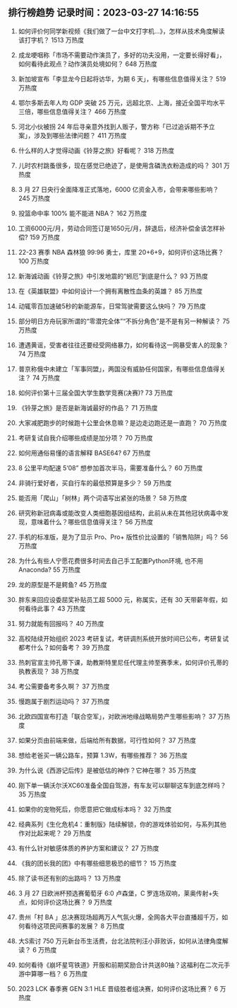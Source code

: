 
## 排行榜趋势 记录时间：2023-03-27 14:16:55
  
  1. 如何评价何同学新视频《我们做了一台中文打字机…》，怎样从技术角度解读该打字机？ 1513 万热度
    
  2. 成龙哽咽称「市场不需要动作演员了，多好的功夫没用，一定要长得好看」，如何看待此观点？动作演员处境如何？ 648 万热度
    
  3. 新加坡宣布「李显龙今日起将访华，为期 6 天」，有哪些信息值得关注？ 519 万热度
    
  4. 鄂尔多斯去年人均 GDP 突破 25 万元，远超北京、上海，接近全国平均水平三倍，哪些信息值得关注？ 466 万热度
    
  5. 河北小伙被拐 24 年后寻亲意外找到人贩子，警方称「已过追诉期不予立案」，涉及到哪些法律问题？ 411 万热度
    
  6. 什么样的人才觉得动画《铃芽之旅》好看呢？ 318 万热度
    
  7. 儿时农村跳蚤很多，现在感觉已绝迹了，是使用含磷洗衣粉造成的吗？ 301 万热度
    
  8. 3 月 27 日央行全面降准正式落地，6000 亿资金入市，会带来哪些影响？ 245 万热度
    
  9. 投篮命中率 100% 能不能进 NBA？ 162 万热度
    
  10. 工资6000元/月，劳动合同签订是1650元/月，辞退后，经济补偿金该怎样补偿? 159 万热度
    
  11. 22-23 赛季 NBA 森林狼 99:96 勇士，库里 20+6+9，如何评价这场比赛？ 100 万热度
    
  12. 新海诚动画《铃芽之旅》中引发地震的“蚓厄”到底是什么？ 93 万热度
    
  13. 在《英雄联盟》中如何设计一个拥有离散性血条的英雄？ 85 万热度
    
  14. 动辄零百加速破5秒的新能源车，日常驾驶需要这么快吗？ 79 万热度
    
  15. 部分明日方舟玩家所谓的“零潜完全体”“不拆分角色”是不是有另一种解读？ 75 万热度
    
  16. 遭遇黄谣，受害者往往还要经受网络暴力，如何看待这一网暴受害人的现象？ 74 万热度
    
  17. 普京称俄中未建立「军事同盟」，两国没有威胁任何国家，有哪些信息值得关注？ 74 万热度
    
  18. 如何评价第十三届全国大学生数学竞赛(决赛)? 73 万热度
    
  19. 《铃芽之旅》是否是新海诚最好的作品？ 71 万热度
    
  20. 大家减肥跑步的时候跑十公里会休息嘛？是边走边跑还是一直跑？ 70 万热度
    
  21. 考研复试自我介绍哪些成绩是加分项？ 70 万热度
    
  22. 如何用通俗易懂的语言解释 BASE64? 67 万热度
    
  23. 8 公里平均配速 5‘08” 想参加首次半马，需要准备什么？ 60 万热度
    
  24. 非骑行爱好者，买自行车的最低预算是多少？ 59 万热度
    
  25. 能否用「爬山」「树林」两个词语写出紧张的场景？ 58 万热度
    
  26. 研究称新冠病毒或能改变人类细胞基因组结构，此前从未在其他冠状病毒中发现，意味着什么？哪些信息值得关注？ 56 万热度
    
  27. 手机的标准版，是为了显示  Pro、Pro+ 版性价比设置的「销售陷阱」吗？ 56 万热度
    
  28. 为什么有些人宁愿花费很多时间去自己手工配置Python环境, 也不用Anaconda? 55 万热度
    
  29. 龙的原型是不是鳄鱼? 45 万热度
    
  30. 胖东来回应设委屈奖补贴员工超 5000 元，称属实，还有 30 天带薪年假，如何看待此事？ 43 万热度
    
  31. 努力就能有回报吗？ 40 万热度
    
  32. 高校陆续开始组织 2023 考研复试，考研调剂系统开放时间已公布，考研复试都考什么？如何备考？ 39 万热度
    
  33. 热刺官宣主帅孔蒂下课，助教斯特里尼任代理主帅至赛季末，如何评价孔蒂的执教表现？ 38 万热度
    
  34. 考公需要备考多久啊？ 37 万热度
    
  35. 慢跑属于剧烈运动吗？ 37 万热度
    
  36. 北欧四国宣布打造「联合空军」，对欧洲地缘战略局势产生哪些影响？ 37 万热度
    
  37. 如果分页由前端来做，后端给所有数据，可行性如何？ 37 万热度
    
  38. 想给老爸买一辆公路车，预算 1.3W，有哪些推荐？ 36 万热度
    
  39. 为什么说《西游记后传》是被低估的神作？它神在哪？ 35 万热度
    
  40. 刚下单一辆沃尔沃XC60准备全国自驾游，有车友可以聊聊这车到底怎样吗？ 35 万热度
    
  41. 如果你的宠物死后，你愿意把它做成标本吗？ 32 万热度
    
  42. 经典系列《生化危机4：重制版》陆续解锁，你的游戏体验如何，与系列其他作对比起来呢？ 29 万热度
    
  43. 有什么针对敏感体质的养护方案和建议？ 27 万热度
    
  44. 《我的团长我的团》中有哪些细思极恐的细节？ 15 万热度
    
  45. 除了读书还有别的出路吗？ 13 万热度
    
  46. 3 月 27 日欧洲杯预选赛葡萄牙 6:0 卢森堡，C 罗连场双响，莱奥传射+失点，如何评价这场比赛？ 9 万热度
    
  47. 贵州「村 BA 」总决赛现场超两万人气氛火爆，全网各大平台直播超千万，如何看待这项民间赛事的发展？ 8 万热度
    
  48. 大S索讨 750 万元新台币生活费，台北法院判汪小菲败诉，如何从法律角度解读？ 6 万热度
    
  49. 如何看待《崩坏星穹铁道》开服和前期奖励合计共送80抽？这福利在二次元手游中算哪一档？ 6 万热度
    
  50. 2023 LCK 春季赛 GEN 3:1 HLE 晋级胜者组决赛，如何评价这场比赛？ 6 万热度
    